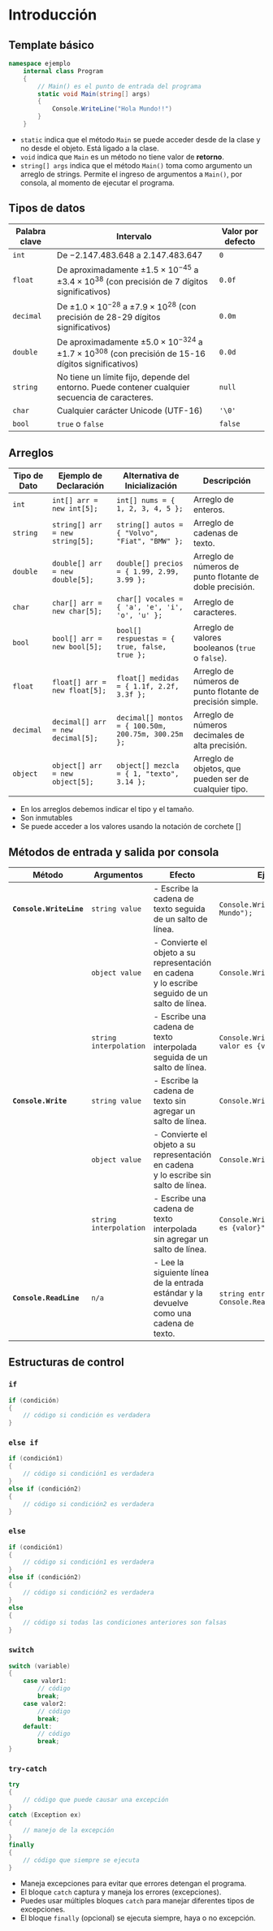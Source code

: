 # Introducción

## Template básico

```c#
namespace ejemplo
    internal class Program
    {
        // Main() es el punto de entrada del programa
        static void Main(string[] args)
        {
            Console.WriteLine("Hola Mundo!!")
        }
    }
```
- `static` indica que el método `Main` se puede acceder desde de la clase y no desde el objeto. Está ligado a la clase.
- `void` indica que `Main` es un método no tiene valor de **retorno**.
- `string[] args` indica que el método `Main()` toma como argumento un arreglo de strings. Permite el ingreso de argumentos a `Main()`, por consola, al momento de ejecutar el programa.

## Tipos de datos

| Palabra clave | Intervalo                                                                                         | Valor por defecto |
|---------------|---------------------------------------------------------------------------------------------------|-------------------|
| `int`         | De $-2.147.483.648$ a $2.147.483.647$                                                                  | `0`               |
| `float`       | De aproximadamente $±1.5 × 10^{−45}$ a $±3.4 × 10^{38}$ (con precisión de 7 dígitos significativos)        | `0.0f`            |
| `decimal`     | De $±1.0 × 10^{−28}$ a $±7.9 × 10^{28}$ (con precisión de 28-29 dígitos significativos)                    | `0.0m`            |
| `double`      | De aproximadamente $±5.0 × 10^{−324}$ a $±1.7 × 10^{308}$ (con precisión de 15-16 dígitos significativos)  | `0.0d`            |
| `string`      | No tiene un límite fijo, depende del entorno. Puede contener cualquier secuencia de caracteres.    | `null`            |
| `char`        | Cualquier carácter Unicode (UTF-16)                                                                | `'\0'`            |
| `bool`        | `true` o `false`                                                                                   | `false`           |

## Arreglos

| Tipo de Dato | Ejemplo de Declaración                             | Alternativa de Inicialización                                | Descripción                                          |
|--------------|----------------------------------------------------|--------------------------------------------------------------|------------------------------------------------------|
| `int`        | `int[] arr = new int[5];`                          | `int[] nums = { 1, 2, 3, 4, 5 };`                            | Arreglo de enteros.                                  |
| `string`     | `string[] arr = new string[5];`                    | `string[] autos = { "Volvo", "Fiat", "BMW" };`               | Arreglo de cadenas de texto.                         |
| `double`     | `double[] arr = new double[5];`                    | `double[] precios = { 1.99, 2.99, 3.99 };`                   | Arreglo de números de punto flotante de doble precisión. |
| `char`       | `char[] arr = new char[5];`                        | `char[] vocales = { 'a', 'e', 'i', 'o', 'u' };`              | Arreglo de caracteres.                               |
| `bool`       | `bool[] arr = new bool[5];`                        | `bool[] respuestas = { true, false, true };`                 | Arreglo de valores booleanos (`true` o `false`).     |
| `float`      | `float[] arr = new float[5];`                      | `float[] medidas = { 1.1f, 2.2f, 3.3f };`                    | Arreglo de números de punto flotante de precisión simple. |
| `decimal`    | `decimal[] arr = new decimal[5];`                  | `decimal[] montos = { 100.50m, 200.75m, 300.25m };`          | Arreglo de números decimales de alta precisión.     |
| `object`     | `object[] arr = new object[5];`                    | `object[] mezcla = { 1, "texto", 3.14 };`                    | Arreglo de objetos, que pueden ser de cualquier tipo. |


- En los arreglos debemos indicar el tipo y el tamaño.
- Son inmutables
- Se puede acceder a los valores usando la notación de corchete []

## Métodos de entrada y salida por consola

| **Método**            | **Argumentos**                      | **Efecto**                                                   | **Ejemplo**                                                  |
|-----------------------|-------------------------------------|--------------------------------------------------------------|--------------------------------------------------------------|
| **`Console.WriteLine`** | `string value`                      | - Escribe la cadena de texto seguida de un salto de línea.    | `Console.WriteLine("Hola Mundo");`                           |
|                       | `object value`                      | - Convierte el objeto a su representación en cadena <br> y lo escribe seguido de un salto de línea. | `Console.WriteLine(objeto);`                                 |
|                       | `string interpolation`               | - Escribe una cadena de texto interpolada <br> seguida de un salto de línea. | `Console.WriteLine($"El valor es {valor}");`                 |
| **`Console.Write`**    | `string value`                      | - Escribe la cadena de texto sin agregar un salto de línea.   | `Console.Write("Hola");`                                     |
|                       | `object value`                      | - Convierte el objeto a su representación en cadena <br> y lo escribe sin salto de línea. | `Console.Write(objeto);`                                     |
|                       | `string interpolation`               | - Escribe una cadena de texto interpolada <br> sin agregar un salto de línea. | `Console.Write($"El valor es {valor}");`                     |
| **`Console.ReadLine`** | `n/a`                               | - Lee la siguiente línea de la entrada estándar y la devuelve como una cadena de texto. | `string entrada = Console.ReadLine();`                       |

## Estructuras de control

### **`if`**

```c#
if (condición) 
{
    // código si condición es verdadera
}
```

### **`else if`**  

```c# 
if (condición1) 
{
    // código si condición1 es verdadera
} 
else if (condición2) 
{
    // código si condición2 es verdadera
}
```

### **`else`**  

```c#
if (condición1)
{
    // código si condición1 es verdadera
} 
else if (condición2) 
{
    // código si condición2 es verdadera
} 
else 
{
    // código si todas las condiciones anteriores son falsas
}
```

### **`switch`**  

```c# 
switch (variable) 
{
    case valor1:
        // código
        break;
    case valor2:
        // código
        break;
    default:
        // código
        break;
}
```
### **`try-catch`**  

```c# 
try 
{
    // código que puede causar una excepción
} 
catch (Exception ex) 
{
    // manejo de la excepción
} 
finally 
{
    // código que siempre se ejecuta
}
```

- Maneja excepciones para evitar que errores detengan el programa.
- El bloque `catch` captura y maneja los errores (excepciones).
- Puedes usar múltiples bloques `catch` para manejar diferentes tipos de excepciones.
- El bloque `finally` (opcional) se ejecuta siempre, haya o no excepción.
